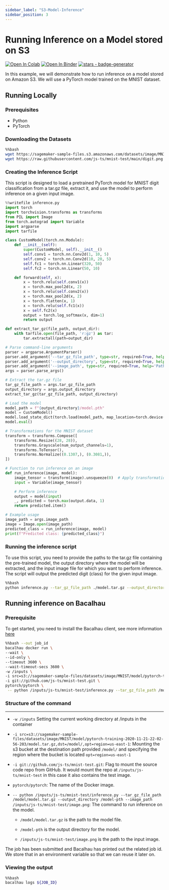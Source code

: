 ```yaml
---
sidebar_label: "S3-Model-Inference"
sidebar_position: 3
---
```

# Running Inference on a Model stored on S3



[![Open In Colab](https://colab.research.google.com/assets/colab-badge.svg)](https://colab.research.google.com/github/bacalhau-project/examples/blob/main/model-inference/S3-Model-Inference/index.ipynb)
[![Open In Binder](https://mybinder.org/badge.svg)](https://mybinder.org/v2/gh/bacalhau-project/examples/HEAD?labpath=model-inference/S3-Model-Inference/index.ipynb)
[![stars - badge-generator](https://img.shields.io/github/stars/bacalhau-project/bacalhau?style=social)](https://github.com/bacalhau-project/bacalhau)

In this example, we will demonstrate how to run inference on a model stored on Amazon S3. We will use a PyTorch model trained on the MNIST dataset.

## Running Locally

### Prerequisites

- Python
- PyTorch

### Downloading the Datasets


```bash
%%bash
wget https://sagemaker-sample-files.s3.amazonaws.com/datasets/image/MNIST/model/pytorch-training-2020-11-21-22-02-56-203/model.tar.gz
wget https://raw.githubusercontent.com/js-ts/mnist-test/main/digit.png
```

### Creating the Inference Script

This script is designed to load a pretrained PyTorch model for MNIST digit classification from a tar.gz file, extract it, and use the model to perform inference on a given input image.


```python
%%writefile inference.py
import torch
import torchvision.transforms as transforms
from PIL import Image
from torch.autograd import Variable
import argparse
import tarfile

class CustomModel(torch.nn.Module):
    def __init__(self):
        super(CustomModel, self).__init__()
        self.conv1 = torch.nn.Conv2d(1, 10, 5)
        self.conv2 = torch.nn.Conv2d(10, 20, 5)
        self.fc1 = torch.nn.Linear(320, 50)
        self.fc2 = torch.nn.Linear(50, 10)

    def forward(self, x):
        x = torch.relu(self.conv1(x))
        x = torch.max_pool2d(x, 2)
        x = torch.relu(self.conv2(x))
        x = torch.max_pool2d(x, 2)
        x = torch.flatten(x, 1)
        x = torch.relu(self.fc1(x))
        x = self.fc2(x)
        output = torch.log_softmax(x, dim=1)
        return output

def extract_tar_gz(file_path, output_dir):
    with tarfile.open(file_path, 'r:gz') as tar:
        tar.extractall(path=output_dir)

# Parse command-line arguments
parser = argparse.ArgumentParser()
parser.add_argument('--tar_gz_file_path', type=str, required=True, help='Path to the tar.gz file')
parser.add_argument('--output_directory', type=str, required=True, help='Output directory to extract the tar.gz file')
parser.add_argument('--image_path', type=str, required=True, help='Path to the input image file')
args = parser.parse_args()

# Extract the tar.gz file
tar_gz_file_path = args.tar_gz_file_path
output_directory = args.output_directory
extract_tar_gz(tar_gz_file_path, output_directory)

# Load the model
model_path = f"{output_directory}/model.pth"
model = CustomModel()
model.load_state_dict(torch.load(model_path, map_location=torch.device("cpu")))
model.eval()

# Transformations for the MNIST dataset
transform = transforms.Compose([
    transforms.Resize((28, 28)),
    transforms.Grayscale(num_output_channels=1),
    transforms.ToTensor(),
    transforms.Normalize((0.1307,), (0.3081,)),
])

# Function to run inference on an image
def run_inference(image, model):
    image_tensor = transform(image).unsqueeze(0)  # Apply transformations and add batch dimension
    input = Variable(image_tensor)

    # Perform inference
    output = model(input)
    _, predicted = torch.max(output.data, 1)
    return predicted.item()

# Example usage
image_path = args.image_path
image = Image.open(image_path)
predicted_class = run_inference(image, model)
print(f"Predicted class: {predicted_class}")

```

### Running the inference script

To use this script, you need to provide the paths to the tar.gz file containing the pre-trained model, the output directory where the model will be extracted, and the input image file for which you want to perform inference. The script will output the predicted digit (class) for the given input image.


```bash
%%bash
python inference.py --tar_gz_file_path ./model.tar.gz --output_directory ./model --image_path ./digit.png
```

## Running inference on Bacalhau

### Prerequisite

To get started, you need to install the Bacalhau client, see more information [here](https://docs.bacalhau.org/getting-started/installation)


```bash
%%bash --out job_id
bacalhau docker run \
--wait \
--id-only \
--timeout 3600 \
--wait-timeout-secs 3600 \
-w /inputs \
-i src=s3://sagemaker-sample-files/datasets/image/MNIST/model/pytorch-training-2020-11-21-22-02-56-203/model.tar.gz,dst=/model/,opt=region=us-east-1 \
-i git://github.com/js-ts/mnist-test.git \
pytorch/pytorch \
 -- python /inputs/js-ts/mnist-test/inference.py --tar_gz_file_path /model/model.tar.gz --output_directory /model-pth --image_path /inputs/js-ts/mnist-test/image.png
```

### Structure of the command

---

* `-w /inputs` Setting the current working directory at /inputs in the container

* `-i src=s3://sagemaker-sample-files/datasets/image/MNIST/model/pytorch-training-2020-11-21-22-02-56-203/model.tar.gz,dst=/model/,opt=region=us-east-1`: Mounting the s3 bucket at the destination path provided
  `/model/` and specifying the region where the bucket is located `opt=region=us-east-1`

* `-i git://github.com/js-ts/mnist-test.git`: Flag to mount the source code repo from GitHub. It would mount the repo at `/inputs/js-ts/mnist-test`
  in this case it also contains the test image.

* `pytorch/pytorch`: The name of the Docker image.

* `-- python /inputs/js-ts/mnist-test/inference.py --tar_gz_file_path /model/model.tar.gz --output_directory /model-pth --image_path /inputs/js-ts/mnist-test/image.png`: The command to run inference on the model.

  - `/model/model.tar.gz` is the path to the model file.

  - `/model-pth` is the output directory for the model.

  - `/inputs/js-ts/mnist-test/image.png` is the path to the input image.

The job has been submitted and Bacalhau has printed out the related job id. We store that in an environment variable so that we can reuse it later on.

### Viewing the output


```bash
%%bash
bacalhau logs ${JOB_ID}
```
